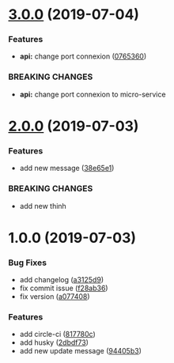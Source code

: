 # [3.0.0](https://github.com/Banusion/SkaffoldTest/compare/v2.0.0...v3.0.0) (2019-07-04)


### Features

* **api:** change port connexion ([0765360](https://github.com/Banusion/SkaffoldTest/commit/0765360))


### BREAKING CHANGES

* **api:** change port connexion to micro-service

# [2.0.0](https://github.com/Banusion/SkaffoldTest/compare/v1.0.0...v2.0.0) (2019-07-03)


### Features

* add new message ([38e65e1](https://github.com/Banusion/SkaffoldTest/commit/38e65e1))


### BREAKING CHANGES

* add new thinh

# 1.0.0 (2019-07-03)


### Bug Fixes

* add changelog ([a3125d9](https://github.com/Banusion/SkaffoldTest/commit/a3125d9))
* fix commit issue ([f28ab36](https://github.com/Banusion/SkaffoldTest/commit/f28ab36))
* fix version ([a077408](https://github.com/Banusion/SkaffoldTest/commit/a077408))


### Features

* add circle-ci ([817780c](https://github.com/Banusion/SkaffoldTest/commit/817780c))
* add husky ([2dbdf73](https://github.com/Banusion/SkaffoldTest/commit/2dbdf73))
* add new update message ([94405b3](https://github.com/Banusion/SkaffoldTest/commit/94405b3))
